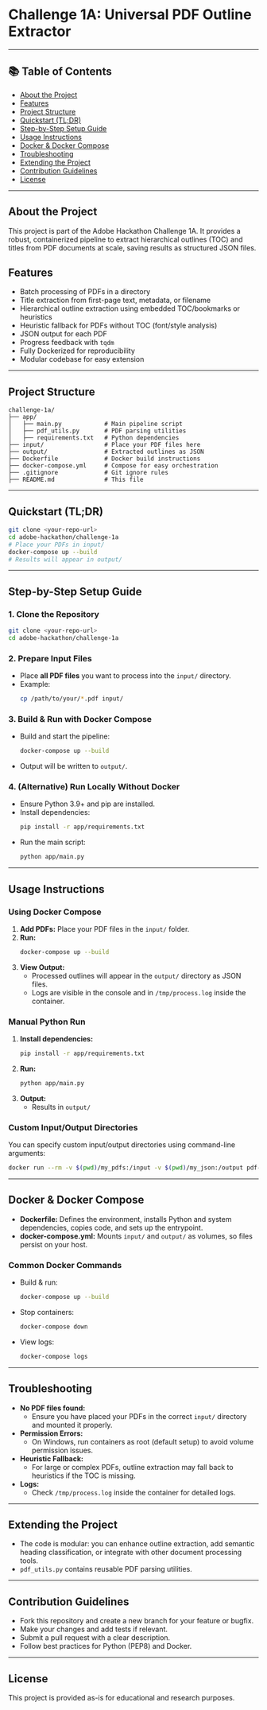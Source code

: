 # Challenge 1A: Universal PDF Outline Extractor

---

## 📚 Table of Contents
- [About the Project](#about-the-project)
- [Features](#features)
- [Project Structure](#project-structure)
- [Quickstart (TL;DR)](#quickstart-tldr)
- [Step-by-Step Setup Guide](#step-by-step-setup-guide)
- [Usage Instructions](#usage-instructions)
- [Docker & Docker Compose](#docker--docker-compose)
- [Troubleshooting](#troubleshooting)
- [Extending the Project](#extending-the-project)
- [Contribution Guidelines](#contribution-guidelines)
- [License](#license)

---

## About the Project
This project is part of the Adobe Hackathon Challenge 1A. It provides a robust, containerized pipeline to extract hierarchical outlines (TOC) and titles from PDF documents at scale, saving results as structured JSON files.

## Features
- Batch processing of PDFs in a directory
- Title extraction from first-page text, metadata, or filename
- Hierarchical outline extraction using embedded TOC/bookmarks or heuristics
- Heuristic fallback for PDFs without TOC (font/style analysis)
- JSON output for each PDF
- Progress feedback with `tqdm`
- Fully Dockerized for reproducibility
- Modular codebase for easy extension

---

## Project Structure
```text
challenge-1a/
├── app/
│   ├── main.py            # Main pipeline script
│   ├── pdf_utils.py       # PDF parsing utilities
│   ├── requirements.txt   # Python dependencies
├── input/                 # Place your PDF files here
├── output/                # Extracted outlines as JSON
├── Dockerfile             # Docker build instructions
├── docker-compose.yml     # Compose for easy orchestration
├── .gitignore             # Git ignore rules
├── README.md              # This file
```

---

## Quickstart (TL;DR)
```bash
git clone <your-repo-url>
cd adobe-hackathon/challenge-1a
# Place your PDFs in input/
docker-compose up --build
# Results will appear in output/
```

---

## Step-by-Step Setup Guide

### 1. Clone the Repository
```bash
git clone <your-repo-url>
cd adobe-hackathon/challenge-1a
```

### 2. Prepare Input Files
- Place **all PDF files** you want to process into the `input/` directory.
- Example:
  ```bash
  cp /path/to/your/*.pdf input/
  ```

### 3. Build & Run with Docker Compose
- Build and start the pipeline:
  ```bash
  docker-compose up --build
  ```
- Output will be written to `output/`.

### 4. (Alternative) Run Locally Without Docker
- Ensure Python 3.9+ and pip are installed.
- Install dependencies:
  ```bash
  pip install -r app/requirements.txt
  ```
- Run the main script:
  ```bash
  python app/main.py
  ```

---

## Usage Instructions

### Using Docker Compose
1. **Add PDFs:** Place your PDF files in the `input/` folder.
2. **Run:**
   ```bash
   docker-compose up --build
   ```
3. **View Output:**
   - Processed outlines will appear in the `output/` directory as JSON files.
   - Logs are visible in the console and in `/tmp/process.log` inside the container.

### Manual Python Run
1. **Install dependencies:**
   ```bash
   pip install -r app/requirements.txt
   ```
2. **Run:**
   ```bash
   python app/main.py
   ```
3. **Output:**
   - Results in `output/`

### Custom Input/Output Directories
You can specify custom input/output directories using command-line arguments:
```bash
docker run --rm -v $(pwd)/my_pdfs:/input -v $(pwd)/my_json:/output pdf-outline-extractor --input-dir /input --output-dir /output
```

---

## Docker & Docker Compose
- **Dockerfile:** Defines the environment, installs Python and system dependencies, copies code, and sets up the entrypoint.
- **docker-compose.yml:** Mounts `input/` and `output/` as volumes, so files persist on your host.

### Common Docker Commands
- Build & run:
  ```bash
  docker-compose up --build
  ```
- Stop containers:
  ```bash
  docker-compose down
  ```
- View logs:
  ```bash
  docker-compose logs
  ```

---

## Troubleshooting
- **No PDF files found:**
  - Ensure you have placed your PDFs in the correct `input/` directory and mounted it properly.
- **Permission Errors:**
  - On Windows, run containers as root (default setup) to avoid volume permission issues.
- **Heuristic Fallback:**
  - For large or complex PDFs, outline extraction may fall back to heuristics if the TOC is missing.
- **Logs:**
  - Check `/tmp/process.log` inside the container for detailed logs.

---

## Extending the Project
- The code is modular: you can enhance outline extraction, add semantic heading classification, or integrate with other document processing tools.
- `pdf_utils.py` contains reusable PDF parsing utilities.

---

## Contribution Guidelines
- Fork this repository and create a new branch for your feature or bugfix.
- Make your changes and add tests if relevant.
- Submit a pull request with a clear description.
- Follow best practices for Python (PEP8) and Docker.

---

## License
This project is provided as-is for educational and research purposes.
